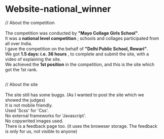 # Website-national_winner

// About the competition <br><br>
The competition was conducted by  ****"Mayo Collage Girls School"****. <br>
It was a  ****national level competition**** ; schools and collages participated from all over India. <br>
I gave the competition on the behalf of ****"Delhi Public School, Rewari"****. <br>
We got  ****1.5 days: i.e. 36 hours**** , to complete and submit the site, with a video of explaining the site. <br>
We achieved the ****1st position**** in the competition, and this is the site which got the 1st rank.
<br><br>

// About the site <br><br>
The site still has some buggs. (As I wanted to post the site which we showed the judges) <br>
It is not mobile friendly. <br>
Used 'Scss' for 'Css'. <br>
No external frameworks for 'Javascript'. <br>
No copywrited images used. <br>
There is a feedback page too. (it uses the broweser storage. The feedback is only for us, not visible to anyone) <br>

